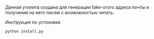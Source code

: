 
Данная утилита создана для генерации fake-огого адреса почты и получения на него писем с возможностью читать.

Инструкция по устоновке
```sh
python install.py
```
